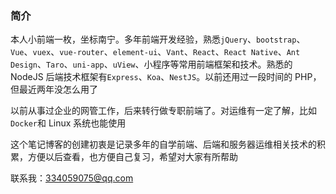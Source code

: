 ### 简介

本人小前端一枚，坐标南宁。多年前端开发经验，熟悉`jQuery`、`bootstrap`、`Vue`、`vuex`、`vue-router`、`element-ui`、`Vant`、`React`、`React Native`、`Ant Design`、`Taro`、`uni-app`、`uView`、小程序等常用前端框架和技术。熟悉的 NodeJS 后端技术框架有`Express`、`Koa`、`NestJS`。以前还用过一段时间的 PHP，但最近两年没怎么用了

以前从事过企业的网管工作，后来转行做专职前端了。对运维有一定了解，比如`Docker`和 Linux 系统也能使用

这个笔记博客的创建初衷是记录多年的自学前端、后端和服务器运维相关技术的积累，方便以后查看，也方便自己复习，希望对大家有所帮助

联系我：<334059075@qq.com>
